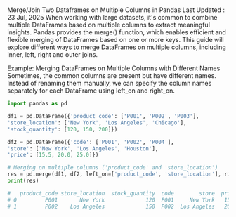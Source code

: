 # **[](https://www.geeksforgeeks.org/pandas/merge-join-two-dataframes-on-multiple-columns-in-pandas/)**

Merge/Join Two Dataframes on Multiple Columns in Pandas
Last Updated : 23 Jul, 2025
When working with large datasets, it's common to combine multiple DataFrames based on multiple columns to extract meaningful insights. Pandas provides the merge() function, which enables efficient and flexible merging of DataFrames based on one or more keys. This guide will explore different ways to merge DataFrames on multiple columns, including inner, left, right and outer joins.

Example: Merging DataFrames on Multiple Columns with Different Names
Sometimes, the common columns are present but have different names. Instead of renaming them manually, we can specify the column names separately for each DataFrame using left_on and right_on.

```python
import pandas as pd

df1 = pd.DataFrame({'product_code': ['P001', 'P002', 'P003'],
'store_location': ['New York', 'Los Angeles', 'Chicago'],
'stock_quantity': [120, 150, 200]})

df2 = pd.DataFrame({'code': ['P001', 'P002', 'P004'],
'store': ['New York', 'Los Angeles', 'Houston'],
'price': [15.5, 20.0, 25.0]})

# Merging on multiple columns ('product_code' and 'store_location')
res = pd.merge(df1, df2, left_on=['product_code', 'store_location'], right_on=['code', 'store'], how='inner')
print(res)

#   product_code store_location  stock_quantity  code        store  price
# 0         P001       New York             120  P001     New York   15.5
# 1         P002    Los Angeles             150  P002  Los Angeles   20.0
```
